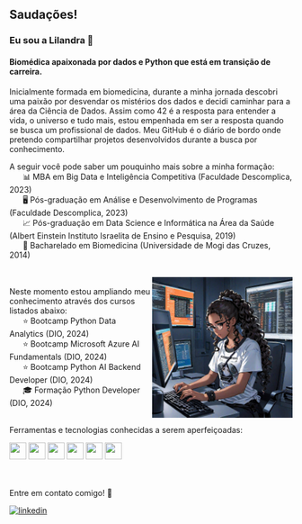 <!--
**lilandracunha/lilandracunha** is a ✨ _special_ ✨ repository because its `README.md` (this file) appears on your GitHub profile.
-->


## Saudações! 
### Eu sou a Lilandra 👋
#### Biomédica apaixonada por dados e Python que está em transição de carreira.

Inicialmente formada em biomedicina, durante a minha jornada descobri uma paixão por desvendar os mistérios dos dados e decidi caminhar para a área da Ciência de Dados. Assim como 42 é a resposta para entender a vida, o universo e tudo mais, estou empenhada em ser a resposta quando se busca um profissional de dados. Meu GitHub é o diário de bordo onde pretendo compartilhar projetos desenvolvidos durante a busca por conhecimento. 

A seguir você pode saber um pouquinho mais sobre a minha formação:\
&nbsp;&nbsp;&nbsp;&nbsp;&nbsp; 📊 MBA em Big Data e Inteligência Competitiva (Faculdade Descomplica, 2023)\
&nbsp;&nbsp;&nbsp;&nbsp;&nbsp; 🖥️ Pós-graduação em Análise e Desenvolvimento de Programas (Faculdade Descomplica, 2023)\
&nbsp;&nbsp;&nbsp;&nbsp;&nbsp; 📈 Pós-graduação em Data Science e Informática na Área da Saúde (Albert Einstein Instituto Israelita de Ensino e Pesquisa, 2019)\
&nbsp;&nbsp;&nbsp;&nbsp;&nbsp; 🔬 Bacharelado em Biomedicina (Universidade de Mogi das Cruzes, 2014)
<br><br>


<img src="https://github.com/lilandracunha/lilandracunha/blob/main/assets/getimg-lilacGeneratedImage.png" align="right" height="250" width="250"/>\
Neste momento estou ampliando meu conhecimento através dos cursos listados abaixo:\
&nbsp;&nbsp;&nbsp;&nbsp;&nbsp; ⭐ Bootcamp Python Data Analytics (DIO, 2024)\
&nbsp;&nbsp;&nbsp;&nbsp;&nbsp; ⭐ Bootcamp Microsoft Azure AI Fundamentals (DIO, 2024)\
&nbsp;&nbsp;&nbsp;&nbsp;&nbsp; ⭐ Bootcamp Python AI Backend Developer (DIO, 2024)\
&nbsp;&nbsp;&nbsp;&nbsp;&nbsp; 🎓 Formação Python Developer (DIO, 2024)
<br><br>

Ferramentas e tecnologias conhecidas a serem aperfeiçoadas:

<img src="https://cdn.jsdelivr.net/gh/devicons/devicon/icons/python/python-original.svg" height="30" width="30"/> <img src="https://cdn.jsdelivr.net/gh/devicons/devicon/icons/r/r-original.svg" height="30" width="30"/> <img src="https://cdn.jsdelivr.net/gh/devicons/devicon/icons/git/git-original.svg" height="30" width="30"/> <img src="https://cdn.jsdelivr.net/gh/devicons/devicon/icons/vscode/vscode-original.svg" height="30" width="30"/> <img src="https://cdn.jsdelivr.net/gh/devicons/devicon/icons/anaconda/anaconda-original.svg" height="30" width="30"/> <img src="https://cdn.jsdelivr.net/gh/devicons/devicon/icons/mysql/mysql-original.svg" height="30" width="30"/>         
<br><br>

Entre em contato comigo! 📧 <br> 

[![linkedin](https://img.shields.io/badge/LinkedIn-0077B5?style=for-the-badge&logo=linkedin&logoColor=white)](https://www.linkedin.com/in/lilandra-rcunha/)
